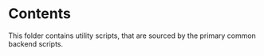 # Contents

This folder contains utility scripts, that are sourced by the primary common backend scripts.